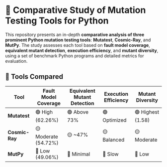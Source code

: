 # 🧬 Comparative Study of Mutation Testing Tools for Python

This repository presents an in-depth **comparative analysis of three prominent Python mutation testing tools**: **Mutatest**, **Cosmic-Ray**, and **MutPy**. The study assesses each tool based on **fault model coverage**, **equivalent mutant detection**, **execution efficiency**, and **mutant diversity**, using a set of benchmark Python programs and detailed metrics for evaluation.

## 🔬 Tools Compared

| Tool         | Fault Model Coverage | Equivalent Mutant Detection | Execution Efficiency | Mutant Diversity |
|--------------|----------------------|-----------------------------|----------------------|------------------|
| **Mutatest** | 🟢 High (62.26%)     | 🟢 Above 73%                | 🟢 Optimized         | 🟢 Highest (1.58) |
| **Cosmic-Ray** | 🟡 Moderate (54.72%) | 🟡 ~47%                     | 🟡 Balanced          | 🟡 Moderate       |
| **MutPy**     | 🔴 Low (49.06%)      | 🔴 Minimal                  | 🔴 Slow              | 🔴 Low            |
